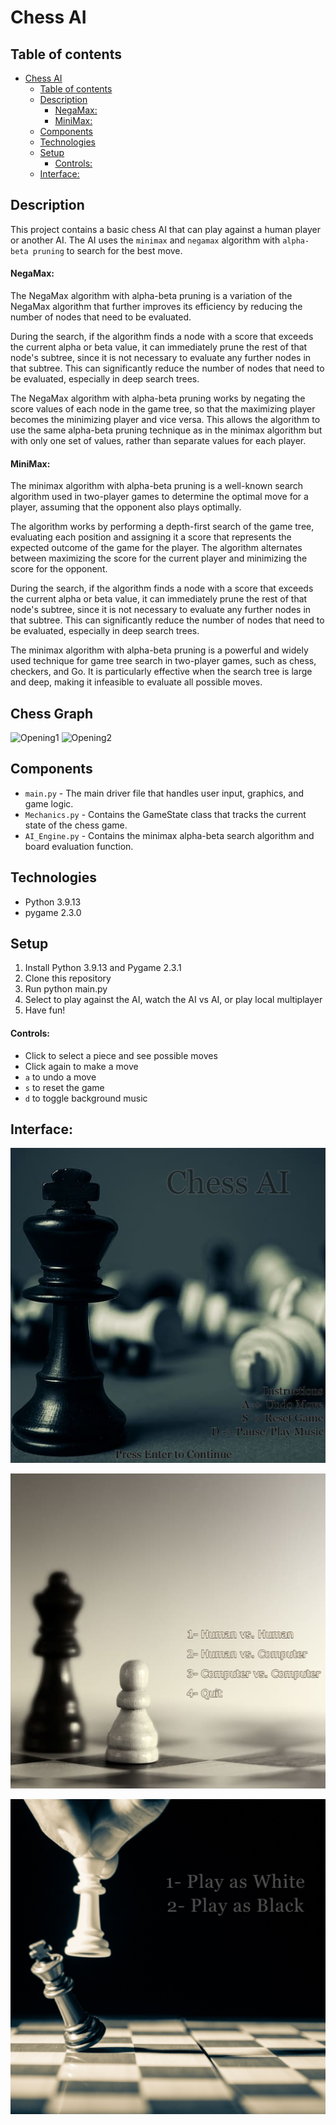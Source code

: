 # Chess AI

## Table of contents
- [Chess AI](#chess-ai)
  - [Table of contents](#table-of-contents)
  - [Description](#description)
     - [NegaMax:](#negamax)
     - [MiniMax:](#minimax)
  - [Components](#components)
  - [Technologies](#technologies)
  - [Setup](#setup)
      - [Controls:](#controls)
  - [Interface:](#interface)

## Description
This project contains a basic chess AI that can play against a human player or another AI. The AI uses the `minimax` and `negamax` algorithm with `alpha-beta pruning` to search for the best move.

#### NegaMax:
The NegaMax algorithm with alpha-beta pruning is a variation of the NegaMax algorithm that further improves its efficiency by reducing the number of nodes that need to be evaluated.

During the search, if the algorithm finds a node with a score that exceeds the current alpha or beta value, it can immediately prune the rest of that node's subtree, since it is not necessary to evaluate any further nodes in that subtree. This can significantly reduce the number of nodes that need to be evaluated, especially in deep search trees.

The NegaMax algorithm with alpha-beta pruning works by negating the score values of each node in the game tree, so that the maximizing player becomes the minimizing player and vice versa. This allows the algorithm to use the same alpha-beta pruning technique as in the minimax algorithm but with only one set of values, rather than separate values for each player.

#### MiniMax:
The minimax algorithm with alpha-beta pruning is a well-known search algorithm used in two-player games to determine the optimal move for a player, assuming that the opponent also plays optimally. 

The algorithm works by performing a depth-first search of the game tree, evaluating each position and assigning it a score that represents the expected outcome of the game for the player. The algorithm alternates between maximizing the score for the current player and minimizing the score for the opponent. 

During the search, if the algorithm finds a node with a score that exceeds the current alpha or beta value, it can immediately prune the rest of that node's subtree, since it is not necessary to evaluate any further nodes in that subtree. This can significantly reduce the number of nodes that need to be evaluated, especially in deep search trees.

The minimax algorithm with alpha-beta pruning is a powerful and widely used technique for game tree search in two-player games, such as chess, checkers, and Go. It is particularly effective when the search tree is large and deep, making it infeasible to evaluate all possible moves.

## Chess Graph
![Opening1](https://i.stack.imgur.com/pycDu.jpg)
![Opening2](https://2.bp.blogspot.com/-cNVCvQNxkkQ/UNZONkCry7I/AAAAAAAAAZs/p21dAAXLXGE/s1600/sicilian.png)

## Components
* `main.py` - The main driver file that handles user input, graphics, and game logic.
* `Mechanics.py` - Contains the GameState class that tracks the current state of the chess game.
* `AI_Engine.py` - Contains the minimax alpha-beta search algorithm and board evaluation function.

## Technologies
* Python 3.9.13
* pygame 2.3.0

## Setup
1. Install Python 3.9.13 and Pygame 2.3.1
2. Clone this repository
3. Run python main.py
4. Select to play against the AI, watch the AI vs AI, or play local multiplayer
5. Have fun!

#### Controls:   
* Click to select a piece and see possible moves
* Click again to make a move
* `a` to undo a move
* `s` to reset the game
* `d` to toggle background music

## Interface: 
![Main Menu](data/1st.png)

![Options](data/2nd.png)

![Multiplayer](data/3rd.png)
